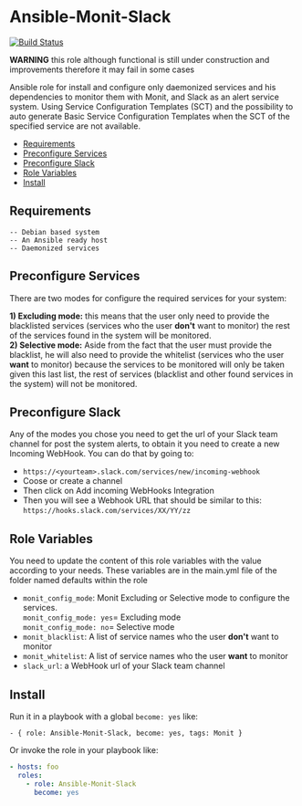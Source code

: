 # Ansible-Monit-Slack

[![Build Status](https://travis-ci.com/cracos/ansible-monit-slack.svg?token=GVYvKcVTdsNrvpq9gs1N&branch=development)](https://travis-ci.com/cracos/ansible-monit-slack)

**WARNING** this role although functional is still under construction and improvements therefore it may fail in some cases

Ansible role for install and configure only daemonized services and his dependencies to monitor them with Monit, and Slack as an alert service system. Using Service Configuration Templates (SCT) and the possibility to auto generate Basic Service Configuration Templates when the SCT of the specified service are not available.

* [Requirements](#requirements)
* [Preconfigure Services](#preconfigure-services)
* [Preconfigure Slack](#preconfigure-slack)
* [Role Variables](#role-variables)
* [Install](#install)

## Requirements

    -- Debian based system
    -- An Ansible ready host
    -- Daemonized services

## Preconfigure Services

There are two modes for configure the required services for your system:

**1) Excluding mode:** this means that the user only need to provide the blacklisted services (services who the user **don't** want to monitor) the rest of the services found in the system will be monitored.  
**2) Selective mode:** Aside from the fact that the user must provide the blacklist, he will also need to provide the whitelist (services who the user **want** to monitor) because the services to be monitored will only be taken given this last list, the rest of services (blacklist and other found services in the system) will not be monitored.

## Preconfigure Slack

Any of the modes you chose you need to get the url of your Slack team channel for post the system alerts,  to obtain it you need to create a new Incoming WebHook. You can do that by going to:

* `https://<yourteam>.slack.com/services/new/incoming-webhook`
* Coose or create a channel
* Then click on Add incoming WebHooks Integration
* Then you will see a Webhook URL that should be similar to this: `https://hooks.slack.com/services/XX/YY/zz`

## Role Variables

You need to update the content of this role variables with the value according to your needs. These variables are in the main.yml file of the folder named defaults within the role

* `monit_config_mode`: Monit Excluding or Selective mode to configure the services.  
 `monit_config_mode: yes`= Excluding mode  
 `monit_config_mode: no`= Selective mode
* `monit_blacklist`: A list of service names who the user **don't** want to monitor
* `monit_whitelist`: A list of service names who the user **want** to monitor
* `slack_url`: a WebHook url of your Slack team channel

## Install

Run it in a playbook with a global `become: yes` like:

    - { role: Ansible-Monit-Slack, become: yes, tags: Monit }

Or invoke the role in your playbook like:

```yaml
- hosts: foo
  roles:
    - role: Ansible-Monit-Slack
      become: yes
```
